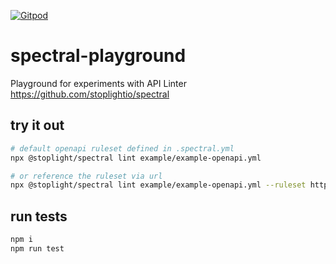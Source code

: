 [![Gitpod](https://img.shields.io/badge/Gitpod-Ready--to--Code-blue?logo=gitpod)](https://gitpod.io/#https://github.com/christiansiegel/spectral-playground) 

# spectral-playground

Playground for experiments with API Linter https://github.com/stoplightio/spectral

## try it out

```bash
# default openapi ruleset defined in .spectral.yml
npx @stoplight/spectral lint example/example-openapi.yml

# or reference the ruleset via url
npx @stoplight/spectral lint example/example-openapi.yml --ruleset https://raw.githubusercontent.com/christiansiegel/spectral-playground/main/.spectral.yml
```

## run tests

```bash
npm i
npm run test
```
